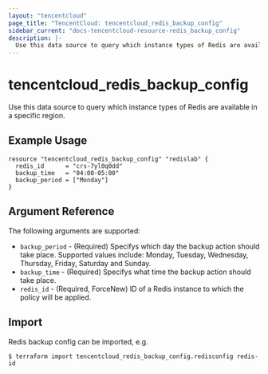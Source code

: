 ```yaml
---
layout: "tencentcloud"
page_title: "TencentCloud: tencentcloud_redis_backup_config"
sidebar_current: "docs-tencentcloud-resource-redis_backup_config"
description: |-
  Use this data source to query which instance types of Redis are available in a specific region.
---
```


# tencentcloud_redis_backup_config

Use this data source to query which instance types of Redis are available in a specific region.

## Example Usage

```hcl
resource "tencentcloud_redis_backup_config" "redislab" {
  redis_id      = "crs-7yl0q0dd"
  backup_time   = "04:00-05:00"
  backup_period = ["Monday"]
}
```

## Argument Reference

The following arguments are supported:

* `backup_period` - (Required) Specifys which day the backup action should take place. Supported values include: Monday, Tuesday, Wednesday, Thursday, Friday, Saturday and Sunday.
* `backup_time` - (Required) Specifys what time the backup action should take place.
* `redis_id` - (Required, ForceNew) ID of a Redis instance to which the policy will be applied.


## Import

Redis  backup config can be imported, e.g.

```hcl
$ terraform import tencentcloud_redis_backup_config.redisconfig redis-id
```

